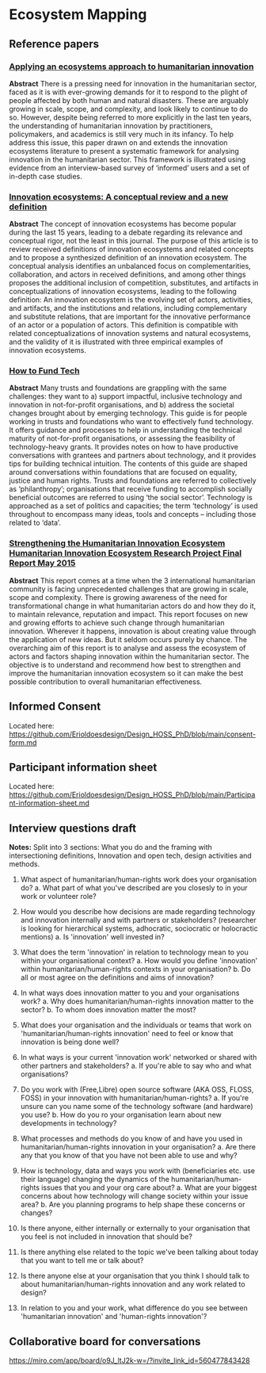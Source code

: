 # Ecosystem Mapping

## Reference papers

### [Applying an ecosystems approach to humanitarian innovation](https://www.sciencedirect.com/science/article/abs/pii/S004016252031355X)
**Abstract**
There is a pressing need for innovation in the humanitarian sector, faced as it is with ever-growing demands for it to respond to the plight of people affected by both human and natural disasters. These are arguably growing in scale, scope, and complexity, and look likely to continue to do so. However, despite being referred to more explicitly in the last ten years, the understanding of humanitarian innovation by practitioners, policymakers, and academics is still very much in its infancy. To help address this issue, this paper drawn on and extends the innovation ecosystems literature to present a systematic framework for analysing innovation in the humanitarian sector. This framework is illustrated using evidence from an interview-based survey of ‘informed’ users and a set of in-depth case studies.

### [Innovation ecosystems: A conceptual review and a new definition](https://www.sciencedirect.com/science/article/pii/S0166497218303870)
**Abstract**
The concept of innovation ecosystems has become popular during the last 15 years, leading to a debate regarding its relevance and conceptual rigor, not the least in this journal. The purpose of this article is to review received definitions of innovation ecosystems and related concepts and to propose a synthesized definition of an innovation ecosystem. The conceptual analysis identifies an unbalanced focus on complementarities, collaboration, and actors in received definitions, and among other things proposes the additional inclusion of competition, substitutes, and artifacts in conceptualizations of innovation ecosystems, leading to the following definition: An innovation ecosystem is the evolving set of actors, activities, and artifacts, and the institutions and relations, including complementary and substitute relations, that are important for the innovative performance of an actor or a population of actors. This definition is compatible with related conceptualizations of innovation systems and natural ecosystems, and the validity of it is illustrated with three empirical examples of innovation ecosystems.

### [How to Fund Tech](http://alixdunn.com/how-to-fund-tech/)
**Abstract**
Many trusts and foundations are grappling with the same challenges: they want to a) support impactful, inclusive technology and innovation in not-for-profit organisations, and b) address the societal changes brought about by emerging technology.
This guide is for people working in trusts and foundations who want to effectively fund technology. It offers guidance and processes to help in understanding the technical maturity of not-for-profit organisations, or assessing the feasibility of technology-heavy grants. It provides notes on how to have productive conversations with grantees and partners about technology, and it provides tips for building technical intuition.
The contents of this guide are shaped around conversations within foundations that are focused on equality, justice and human rights.
Trusts and foundations are referred to collectively as ‘philanthropy’; organisations that receive funding to accomplish socially beneficial outcomes are referred to using ‘the social sector’. Technology is approached as a set of politics and capacities; the term ‘technology’ is used throughout to encompass many ideas, tools and concepts – including those related to ‘data’.

### [Strengthening the Humanitarian Innovation Ecosystem Humanitarian Innovation Ecosystem Research Project Final Report May 2015](https://cris.brighton.ac.uk/ws/files/368414/2015%20Rush%20Strengthening%20the%20humanitarian%20ecosystem.pdf)

**Abstract**
This report comes at a time when the 3 international humanitarian community is facing unprecedented challenges that are growing in scale, scope and complexity. There is growing awareness of the need for transformational change in what humanitarian actors do and how they do it, to maintain relevance, reputation and impact. This report focuses on new and growing efforts to achieve such change through humanitarian innovation. Wherever it happens, innovation is about creating value through the application of new ideas. But it seldom occurs purely by chance. The overarching aim of this report is to analyse and assess the ecosystem of actors and factors shaping innovation within the humanitarian sector. The objective is to understand and recommend how best to strengthen and improve the humanitarian innovation ecosystem so it can make the best possible contribution to overall humanitarian effectiveness. 


## Informed Consent
Located here: https://github.com/Erioldoesdesign/Design_HOSS_PhD/blob/main/consent-form.md

## Participant information sheet
Located here: https://github.com/Erioldoesdesign/Design_HOSS_PhD/blob/main/Participant-information-sheet.md


## Interview questions draft

**Notes:** Split into 3 sections: What you do and the framing with intersectioning definitions, Innovation and open tech, design activities and methods.

1. What aspect of humanitarian/human-rights work does your organisation do?
  a. What part of what you've described are you closesly to in your work or volunteer role?
  
2. How would you describe how decisions are made regarding technology and innovation internally and with partners or stakeholders? (researcher is looking for hierarchical systems, adhocratic, sociocratic or holocractic mentions)
   a. Is 'innovation' well invested in?
  
3. What does the term 'innovation' in relation to technology mean to you within your organisational context?
   a. How would you define 'innovation' within humanitarian/human-rights contexts in your organisation?
   b. Do all or most agree on the definitions and aims of innovation?

4. In what ways does innovation matter to you and your organisations work? 
  a. Why does humanitarian/human-rights innovation matter to the sector?
  b. To whom does innovation matter the most?

5. What does your organisation and the individuals or teams that work on 'humanitarian/human-rights innovation' need to feel or know that innovation is being done well?

6. In what ways is your current 'innovation work' networked or shared with other partners and stakeholders?
   a. If you're able to say who and what organisations?
   
7. Do you work with (Free,Libre) open source software (AKA OSS, FLOSS, FOSS) in your innovation with humanitarian/human-rights?
   a. If you're unsure can you name some of the technology software (and hardware) you use?
   b. How do you ro your organisation learn about new developments in technology?
   
   
8. What processes and methods do you know of and have you used in humanitarian/human-rights innovation in your organisation?
   a. Are there any that you know of that you have not been able to use and why?
   
9. How is technology, data and ways you work with (beneficiaries etc. use their language) changing the dynamics of the humanitarian/human-rights issues that you and your org care about?
   a. What are your biggest concerns about how technology will change society within your issue area?
   b. Are you planning programs to help shape these concerns or changes?
   
10. Is there anyone, either internally or externally to your organisation that you feel is not included in innovation that should be?

11. Is there anything else related to the topic we've been talking about today that you want to tell me or talk about?

12. Is there anyone else at your organisation that you think I should talk to about humanitarian/human-rights innovation and any work related to design?

13. In relation to you and your work, what difference do you see between 'humanitarian innovation' and 'human-rights innovation'?


## Collaborative board for conversations
https://miro.com/app/board/o9J_ltJ2k-w=/?invite_link_id=560477843428
